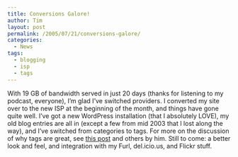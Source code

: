 ```yaml
---
title: Conversions Galore!
author: Tim
layout: post
permalink: /2005/07/21/conversions-galore/
categories:
  - News
tags:
  - blogging
  - isp
  - tags
---
```

With 19 GB of bandwidth served in just 20 days (thanks for listening to my podcast, everyone), I&#8217;m glad I&#8217;ve switched providers. I converted my site over to the new ISP at the beginning of the month, and things have gone quite well. I&#8217;ve got a new WordPress installation (that I absolutely LOVE), my old blog entries are all in (except a few from mid 2003 that I lost along the way), and I&#8217;ve switched from categories to tags. For more on the discussion of why tags are great, see [this post][1] and others by him. Still to come: a better look and feel, and integration with my Furl, del.icio.us, and Flickr stuff.

 [1]: http://www.infoworld.com/article/05/07/20/30OPstrategic_1.html "Tag Mania Sweeps the Web"
